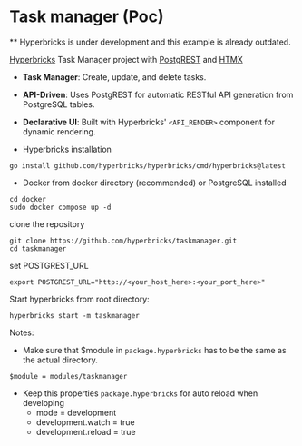 # Task manager (Poc) 

** Hyperbricks is under development and this example is already outdated.

[Hyperbricks](https://github.com/hyperbricks) Task Manager project with [PostgREST](https://postgrest.org/) and [HTMX](https://htmx.org/)

- **Task Manager**: Create, update, and delete tasks.
- **API-Driven**: Uses PostgREST for automatic RESTful API generation from PostgreSQL tables.
- **Declarative UI**: Built with Hyperbricks' `<API_RENDER>` component for dynamic rendering.


- Hyperbricks installation

```
go install github.com/hyperbricks/hyperbricks/cmd/hyperbricks@latest
```

- Docker from docker directory (recommended) or PostgreSQL installed
```
cd docker
sudo docker compose up -d
```

clone the repository
```
git clone https://github.com/hyperbricks/taskmanager.git
cd taskmanager
```

set POSTGREST_URL
```
export POSTGREST_URL="http://<your_host_here>:<your_port_here>"
```

Start hyperbricks from root directory:
```
hyperbricks start -m taskmanager
```


Notes:

- Make sure that $module in `package.hyperbricks` has to be the same as the actual directory.
```
$module = modules/taskmanager
```

- Keep this properties `package.hyperbricks` for auto reload when developing
    - mode = development 
    - development.watch = true
    - development.reload = true
